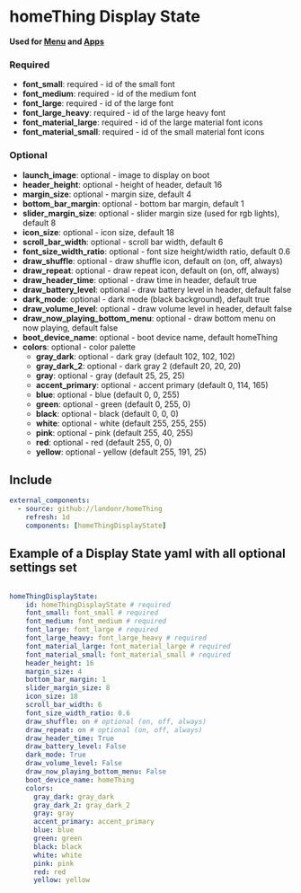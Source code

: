 # homeThing Display State

**Used for [Menu](../homeThing/) and [Apps](../)**

### Required
- **font_small**: required - id of the small font
- **font_medium**: required - id of the medium font
- **font_large**: required - id of the large font
- **font_large_heavy**: required - id of the large heavy font
- **font_material_large**: required - id of the large material font icons
- **font_material_small**: required - id of the small material font icons

### Optional
- **launch_image**: optional - image to display on boot
- **header_height**: optional - height of header, default 16
- **margin_size**: optional - margin size, default 4
- **bottom_bar_margin**: optional - bottom bar margin, default 1
- **slider_margin_size**: optional - slider margin size (used for rgb lights), default 8
- **icon_size**: optional - icon size, default 18
- **scroll_bar_width**: optional - scroll bar width, default 6
- **font_size_width_ratio**: optional - font size height/width ratio, default 0.6
- **draw_shuffle**: optional - draw shuffle icon, default on (on, off, always)
- **draw_repeat**: optional - draw repeat icon, default on (on, off, always)
- **draw_header_time**: optional - draw time in header, default true
- **draw_battery_level**: optional - draw battery level in header, default false
- **dark_mode**: optional - dark mode (black background), default true
- **draw_volume_level**: optional - draw volume level in header, default false
- **draw_now_playing_bottom_menu**: optional - draw bottom menu on now playing, default false
- **boot_device_name**: optional - boot device name, default homeThing
- **colors**: optional - color palette
  - **gray_dark**: optional - dark gray (default 102, 102, 102)
  - **gray_dark_2**: optional - dark gray 2 (default 20, 20, 20)
  - **gray**: optional - gray (default 25, 25, 25)
  - **accent_primary**: optional - accent primary (default 0, 114, 165)
  - **blue**: optional - blue (default 0, 0, 255)
  - **green**: optional - green (default 0, 255, 0)
  - **black**: optional - black (default 0, 0, 0)
  - **white**: optional - white (default 255, 255, 255)
  - **pink**: optional - pink (default 255, 40, 255)
  - **red**: optional - red (default 255, 0, 0)
  - **yellow**: optional - yellow (default 255, 191, 25)

## Include
```yaml
external_components:
  - source: github://landonr/homeThing
    refresh: 1d
    components: [homeThingDisplayState]
```

## Example of a Display State yaml with all optional settings set
```yaml

homeThingDisplayState:
    id: homeThingDisplayState # required
    font_small: font_small # required
    font_medium: font_medium # required
    font_large: font_large # required
    font_large_heavy: font_large_heavy # required
    font_material_large: font_material_large # required
    font_material_small: font_material_small # required
    header_height: 16
    margin_size: 4
    bottom_bar_margin: 1
    slider_margin_size: 8
    icon_size: 18
    scroll_bar_width: 6
    font_size_width_ratio: 0.6
    draw_shuffle: on # optional (on, off, always)
    draw_repeat: on # optional (on, off, always)
    draw_header_time: True
    draw_battery_level: False
    dark_mode: True
    draw_volume_level: False
    draw_now_playing_bottom_menu: False
    boot_device_name: homeThing
    colors:
      gray_dark: gray_dark
      gray_dark_2: gray_dark_2
      gray: gray
      accent_primary: accent_primary
      blue: blue
      green: green
      black: black
      white: white
      pink: pink
      red: red
      yellow: yellow
```
